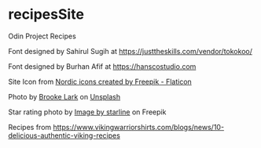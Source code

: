# recipesSite
Odin Project Recipes

Font designed by Sahirul Sugih at <a>https://justtheskills.com/vendor/tokokoo/</a>

Font designed by Burhan Afif at <a>https://hanscostudio.com</a>

Site Icon from <a href="https://www.flaticon.com/free-icons/nordic" title="nordic icons">Nordic icons created by Freepik - Flaticon</a>

Photo by <a href="https://unsplash.com/@brookelark?utm_source=unsplash&utm_medium=referral&utm_content=creditCopyText">Brooke Lark</a> on <a href="https://unsplash.com/photos/_v3fy536vpk?utm_source=unsplash&utm_medium=referral&utm_content=creditCopyText">Unsplash</a>

Star rating photo by <a href="https://www.freepik.com/free-vector/simple-star-rating_1014846.htm#query=star%20rating&position=6&from_view=keyword&track=ais">Image by starline</a> on Freepik
  

Recipes from <a>https://www.vikingwarriorshirts.com/blogs/news/10-delicious-authentic-viking-recipes</a>